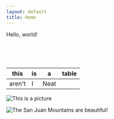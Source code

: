 ```yaml
---
layout: default
title: Home
---
```


Hello, world!

<br>
<br>
<br>

|this|is|a|table|
|---|---|---|---|
|aren't|I|Neat| |

![This is a picture](master/write-the-docs/images/create-new-file-button.png "San Juan Mountains")

![The San Juan Mountains are beautiful!]([/assets/images/san-juan-mountains.jpg](https://mdg.imgix.net/assets/images/san-juan-mountains.jpg?auto=format&fit=clip&q=40&w=1080) "San Juan Mountains")
